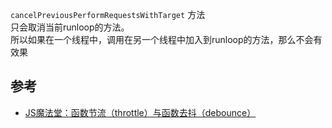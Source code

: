 `cancelPreviousPerformRequestsWithTarget` 方法  
只会取消当前runloop的方法。  
所以如果在一个线程中，调用在另一个线程中加入到runloop的方法，那么不会有效果
## 参考
- [JS魔法堂：函数节流（throttle）与函数去抖（debounce）](https://www.cnblogs.com/fsjohnhuang/p/4147810.html)
